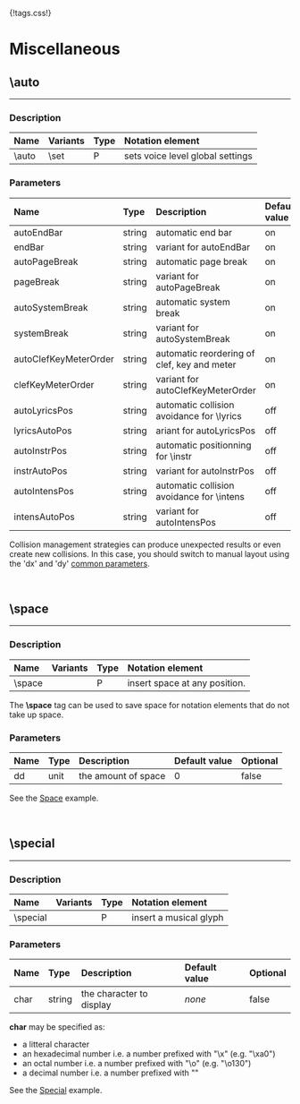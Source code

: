 {!tags.css!}

# Miscellaneous


## \auto

-------

### Description

| Name | Variants | Type | Notation element |
| :----| :--------| :----| :----------------|
| \auto | \set | P | sets voice level global settings |




### Parameters

| Name        	| Type   | Description    | Default value  | Optional |
| :------------ |:-------| :--------------| :------------- | :--------| 
| autoEndBar | string | automatic end bar | on | true |
| endBar | string | variant for autoEndBar | on | true |
| autoPageBreak | string | automatic page break | on | true |
| pageBreak | string | variant for autoPageBreak | on | true |
| autoSystemBreak | string | automatic system break | on | true |
| systemBreak | string | variant for autoSystemBreak | on | true |
| autoClefKeyMeterOrder | string | automatic reordering of clef, key and meter | on | true |
| clefKeyMeterOrder | string | variant for autoClefKeyMeterOrder | on | true |
| autoLyricsPos | string | automatic collision avoidance for \lyrics | off | true |
| lyricsAutoPos | string | ariant for autoLyricsPos | off | true |
| autoInstrPos | string | automatic positionning for \instr | off | true |
| instrAutoPos | string | variant for autoInstrPos | off | true |
| autoIntensPos | string | automatic collision avoidance for \intens | off | true |
| intensAutoPos | string | variant for autoIntensPos | off | true |

Collision management strategies can produce unexpected results or even create new collisions.
In this case, you should switch to manual layout using the 'dx' and 'dy' [common parameters](../../tagsparams#common-parameters).





<br />


## \space

-------

### Description

| Name | Variants | Type | Notation element |
| :----| :--------| :----| :----------------|
| \space |  | P | insert space at any position. |

The **\space** tag can be used to save space for notation elements that do not take up space.



### Parameters

| Name        	| Type   | Description    | Default value  | Optional |
| :------------ |:-------| :--------------| :------------- | :--------| 
| dd | unit | the amount of space | 0 | false |

See the [Space](../../../examples/space/) example.





<br />


## \special

-------

### Description

| Name | Variants | Type | Notation element |
| :----| :--------| :----| :----------------|
| \special |  | P | insert a musical glyph |




### Parameters

| Name        	| Type   | Description    | Default value  | Optional |
| :------------ |:-------| :--------------| :------------- | :--------| 
| char | string | the character to display | *none* | false |

**char** may be specified as:

- a litteral character
- an hexadecimal number i.e. a number prefixed with "\x" (e.g. "\xa0")
- an octal number i.e. a number prefixed with "\o" (e.g. "\o130")
- a decimal number i.e. a number prefixed with "\"

See the [Special](../../../examples/space/) example.



